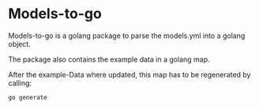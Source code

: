 # Models-to-go

Models-to-go is a golang package to parse the models.yml into a golang object.

The package also contains the example data in a golang map.

After the example-Data where updated, this map has to be regenerated by calling:

```
go generate
```
